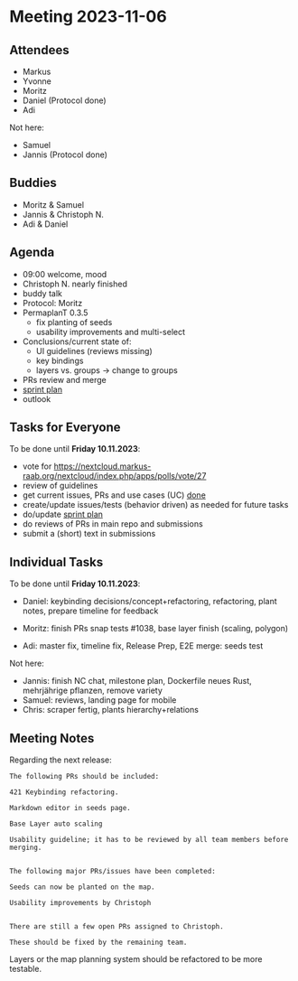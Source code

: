 # Meeting 2023-11-06

## Attendees

- Markus
- Yvonne
- Moritz
- Daniel (Protocol done)
- Adi

Not here:

- Samuel
- Jannis (Protocol done)

## Buddies

- Moritz & Samuel
- Jannis & Christoph N.
- Adi & Daniel

## Agenda

- 09:00 welcome, mood
- Christoph N. nearly finished
- buddy talk
- Protocol: Moritz
- PermaplanT 0.3.5
  - fix planting of seeds
  - usability improvements and multi-select
- Conclusions/current state of:
  - UI guidelines (reviews missing)
  - key bindings
  - layers vs. groups -> change to groups
- PRs review and merge
- [sprint plan](https://github.com/orgs/ElektraInitiative/projects/4/)
- outlook

## Tasks for Everyone

To be done until **Friday 10.11.2023**:

- vote for https://nextcloud.markus-raab.org/nextcloud/index.php/apps/polls/vote/27
- review of guidelines
- get current issues, PRs and use cases (UC) [done](../usecases/README.md)
- create/update issues/tests (behavior driven) as needed for future tasks
- do/update [sprint plan](https://github.com/orgs/ElektraInitiative/projects/4/)
- do reviews of PRs in main repo and submissions
- submit a (short) text in submissions

## Individual Tasks

To be done until **Friday 10.11.2023**:

- Daniel: keybinding decisions/concept+refactoring, refactoring, plant notes, prepare timeline for feedback
- Moritz: finish PRs snap tests #1038, base layer finish (scaling, polygon)

- Adi: master fix, timeline fix, Release Prep, E2E merge: seeds test

Not here:

- Jannis: finish NC chat, milestone plan, Dockerfile neues Rust, mehrjährige pflanzen, remove variety
- Samuel: reviews, landing page for mobile
- Chris: scraper fertig, plants hierarchy+relations

## Meeting Notes

Regarding the next release:

    The following PRs should be included:

    421 Keybinding refactoring.

    Markdown editor in seeds page.

    Base Layer auto scaling

    Usability guideline; it has to be reviewed by all team members before merging.


    The following major PRs/issues have been completed:

    Seeds can now be planted on the map.

    Usability improvements by Christoph


    There are still a few open PRs assigned to Christoph.

    These should be fixed by the remaining team.

Layers or the map planning system should be refactored to be more testable.
